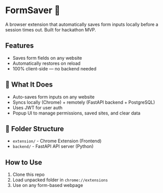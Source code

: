 # FormSaver 🧩
A browser extension that automatically saves form inputs locally before a session times out. Built for hackathon MVP.

## Features
- Saves form fields on any website
- Automatically restores on reload
- 100% client-side — no backend needed

## 🧠 What It Does

- Auto-saves form inputs on any website
- Syncs locally (Chrome) + remotely (FastAPI backend + PostgreSQL)
- Uses JWT for user auth
- Popup UI to manage permissions, saved sites, and clear data

## 🚀 Folder Structure

- `extension/` - Chrome Extension (Frontend)
- `backend/` - FastAPI API server (Python)

## How to Use
1. Clone this repo
2. Load unpacked folder in `chrome://extensions`
3. Use on any form-based webpage
